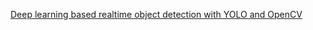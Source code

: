 [Deep learning based realtime object detection with YOLO and OpenCV](https://manmohanp.github.io/technology/2019/03/25/Deep-Learning-Real-Time-object-detection-with-YOLO-and-OpenCV.html)
